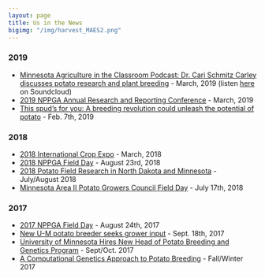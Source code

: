```yaml
---
layout: page
title: Us in the News
bigimg: "/img/harvest_MAES2.png"
---
```

### 2019
* [Minnesota Agriculture in the Classroom Podcast: Dr. Cari Schmitz Carley discusses potato research and plant breeding](https://minnesota.agclassroom.org/educator/podcast.cfm) - March, 2019
    (listen [here](https://soundcloud.com/user-387867245/maitc-march-final]) on Soundcloud)
* [2019 NPPGA Annual Research and Reporting Conference](http://www.valleypotatogrower.com/flipbookMarch2019mag/flipbook/?page=22) - March, 2019
* [This spud’s for you: A breeding revolution could unleash the potential of potato](https://www.sciencemag.org/news/2019/02/spud-s-you-breeding-revolution-could-unleash-potential-potato?r3f_986=https%3A//www.google.com/) - Feb. 7th, 2019


### 2018
* [2018 International Crop Expo](http://www.valleypotatogrower.com/flipbookMarch2018mag/flipbook/?page=10) - March, 2018
* [2018 NPPGA Field Day](http://www.valleypotatogrower.com/flipbookSeptoct2018mag/flipbook/?page=20) - August 23rd, 2018
* [2018 Potato Field Research in North Dakota and Minnesota](http://www.valleypotatogrower.com/flipbookJulyAugust2018Mag/flipbook/?page=10) - July/August 2018
* [Minnesota Area II Potato Growers Council Field Day](http://www.valleypotatogrower.com/flipbookSeptoct2018mag/flipbook/?page=26) - July 17th, 2018

### 2017
* [2017 NPPGA Field Day](http://www.valleypotatogrower.com/flipbookSeptOct2017Mag/flipbook/?page=18) - August 24th, 2017
* [New U-M potato breeder seeks grower input](https://www.farmprogress.com/crops/new-u-m-potato-breeder-seeks-grower-input) - Sept. 18th, 2017
* [University of Minnesota Hires New Head of Potato Breeding and Genetics Program](http://www.valleypotatogrower.com/flipbookSeptOct2017Mag/flipbook/?page=26) - Sept/Oct. 2017
* [A Computational Genetics Approach to Potato Breeding](https://horticulture.umn.edu/sites/horticulture.umn.edu/files/alumninewsletter-fall2017.pdf) - Fall/Winter 2017